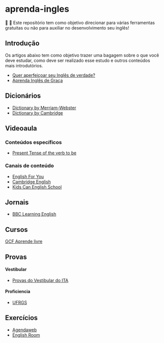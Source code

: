 # aprenda-ingles

:school_satchel: :rocket: Este repositório tem como objetivo direcionar para várias ferramentas gratuitas ou não para auxiliar no desenvolvimento seu inglês!

## Introdução

Os artigos abaixo tem como objetivo trazer uma bagagem sobre o que você deve estudar, como deve ser realizado esse estudo e outros conteúdos mais introdutórios.

* [Quer aperfeiçoar seu Inglês de verdade?](http://luizricardo.org/2013/08/quer-aperfeicoar-seu-ingles-de-verdade/)
* [Aprenda Inglês de Graça](http://luizricardo.org/2012/10/aprenda-ingles-de-graca/)

## Dicionários

* [Dictionary by Merriam-Webster](https://www.merriam-webster.com/)
* [Dictionary by Cambridge](https://dictionary.cambridge.org/pt/)

## Videoaula

### Conteúdos específicos

* [Present Tense of the verb to be](https://www.youtube.com/watch?v=Z19NAX_gWxI)

### Canais de conteúdo

* [English For You](https://www.youtube.com/channel/UCaUajKAl3cpGQ6KARpnz_3w)
* [Cambridge English](https://www.youtube.com/channel/UCnXqRankqlC47qzXcYMazKA)
* [Kids Can English School](https://www.youtube.com/c/KidsCanEnglishSchool/featured)

## Jornais

* [BBC Learning English](http://www.bbc.co.uk/learningenglish/english/features/witn)

## Cursos

[GCF Aprende livre](https://idiomas.gcfglobal.org/pt/curso/ingles/)

## Provas

#### Vestibular

* [Provas do Vestibular do ITA](http://www.vestibular.ita.br/provas.htm)

#### Proficiencia

* [UFRGS](http://www.ufrgs.br/caplle/provasant.html)

## Exercícios 

* [Agendaweb](https://agendaweb.org/)
* [English Room](http://www.english-room.com/)

